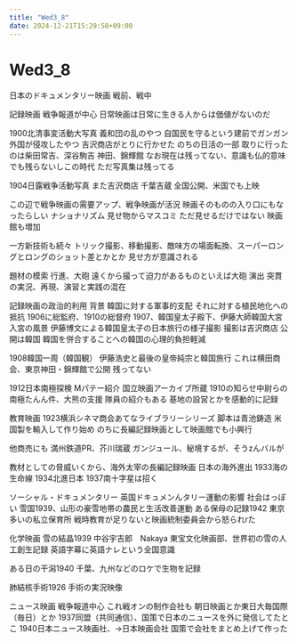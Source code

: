 ```yaml
---
title: "Wed3_8"
date: 2024-12-21T15:29:58+09:00
---
```

# Wed3_8
日本のドキュメンタリー映画
戦前、戦中

記録映画
戦争報道が中心
日常映画は日常に生きる人からは価値がないのだ

1900北清事変活動大写真
義和団の乱のやつ
	自国民を守るという建前でガンガン外国が侵攻したやつ
吉沢商店がとりに行かせた
	のちの日活の一部
	取りに行ったのは柴田常吉、深谷駒吉
神田、錦輝館
なお現在は残ってない、意識も仏的意味でも残らないしこの時代
ただ写真集は残ってる

1904日露戦争活動写真
また吉沢商店
	千葉吉蔵
全国公開、米国でも上映

この辺で戦争映画の需要アップ、戦争映画が活況
	映画そのものの入り口にもなったらしい
ナショナリズム
見せ物からマスコミ
	ただ見せるだけではない
映画館も増加

一方新技術も続々
トリック撮影、移動撮影、敵味方の場面転換、スーパーロングとロングのショット差とかとか
見せ方が意識される

題材の模索
行進、大砲
	遠くから撮って迫力があるものといえば大砲
演出
突貫の実況、再現、演習と実践の混在

記録映画の政治的利用
背景
韓国に対する軍事的支配
それに対する植民地化への抵抗
1906に総監府、1910の総督府
1907、韓国皇太子殿下、伊藤大師韓国大宮入宮の風景
伊藤博文による韓国皇太子の日本旅行の様子撮影
撮影は吉沢商店
公開は韓国
韓国を併合することへの韓国の心理的負担軽減

1908韓国一周（韓国観）
伊藤浩史と最後の皇帝純宗と韓国旅行
これは横田商会、東京神田・錦輝館で公開
残ってない

1912日本南極探検
Mパテー紹介
国立映画アーカイブ所蔵
1910の知らせ中尉らの南極たんん件、大熊の支援
隊員の紹介もある
基地の設営とかを感動的に記録

教育映画
1923横浜シネマ商会あてなライブラリーシリーズ
脚本は青池鋳造
米国製を輸入して作り始め
のちに長編記録映画として映画館でも小興行

他商売にも
満州鉄道PR、芥川瑞蔵
ガンジュール、秘境するが、そうzんバルが

教材としての脅威いくから、海外太宰の長編記録映画
日本の海外進出
1933海の生命線
1934北進日本
1937南十字星は招く

ソーシャル・ドキュメンタリー
英国ドキュメンんタリー運動の影響
	社会はっぽい
雪国1939、山形の豪雪地帯の農民と生活改善運動
ある保母の記録1942
東京多いの私立保育所
戦時教育が足りないと映画統制委員会から怒られrた

化学映画
雪の結晶1939
中谷宇吉郎　Nakaya
東宝文化映画部、世界初の雪の人工創生記録
英語字幕に英語ナレという全国意識

ある日の干潟1940
千葉、九州などのロケで生物を記録

肺結核手術1926
手術の実況映像

ニュース映画
戦争報道中心
これ戦オンの制作会社も
朝日映画とか東日大毎国際（毎日）とか
1937同盟（共同通信）、国策で日本のニュースを外に発信してたとこ
1940日本ニュース映画社、→日本映画会社
国策で会社をまとめ上げて作った
